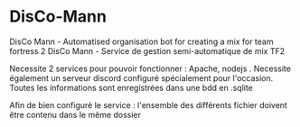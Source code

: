 # DisCo-Mann
DisCo Mann - Automatised organisation bot for creating a mix for team fortress 2
DisCo Mann - Service de gestion semi-automatique de mix TF2

Necessite 2 services pour pouvoir fonctionner : Apache, nodejs .
Necessite également un serveur discord configuré spécialement pour l'occasion.
Toutes les informations sont enregistrées dans une bdd en .sqlite

Afin de bien configuré le service : l'ensemble des différents fichier doivent être contenu dans le même dossier
